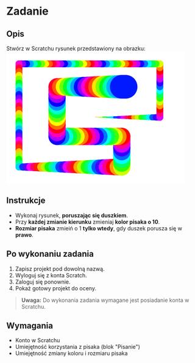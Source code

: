  # Zadanie

## Opis
Stwórz w Scratchu rysunek przedstawiony na obrazku:  
<img src="tunel.png" >

## Instrukcje

- Wykonaj rysunek, **poruszając się duszkiem**.
- Przy **każdej zmianie kierunku** zmieniaj **kolor pisaka o 10**.
- **Rozmiar pisaka** zmieiń o 1 **tylko wtedy**, gdy duszek porusza się w **prawo**.

## Po wykonaniu zadania

1. Zapisz projekt pod dowolną nazwą.
2. Wyloguj się z konta Scratch.
3. Zaloguj się ponownie.
4. Pokaż gotowy projekt do oceny.

> **Uwaga:** Do wykonania zadania wymagane jest posiadanie konta w Scratchu.

## Wymagania

- Konto w Scratchu
- Umiejętność korzystania z pisaka (blok "Pisanie")
- Umiejętność zmiany koloru i rozmiaru pisaka
